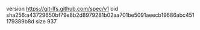version https://git-lfs.github.com/spec/v1
oid sha256:a43729650bf79e8b2d8979281b02aa701be5091aeecb19686abc451179389b8d
size 937
